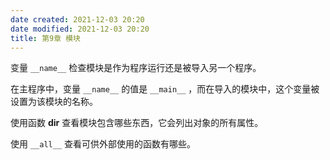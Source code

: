 ```yaml
---
date created: 2021-12-03 20:20
date modified: 2021-12-03 20:20
title: 第9章 模块
---
```

变量 `__name__` 检查模块是作为程序运行还是被导入另一个程序。

在主程序中，变量 `__name__` 的值是 `__main__` ，而在导入的模块中，这个变量被设置为该模块的名称。

使用函数 **dir**  查看模块包含哪些东西，它会列出对象的所有属性。

使用 `__all__` 查看可供外部使用的函数有哪些。

